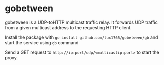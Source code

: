# gobetween
gobetween is a UDP-toHTTP multicast traffic relay.
It forwards UDP traffic from a given multicast address to the requesting HTTP client.

Install the package with `go install github.com/tux1765/gobetween/gb` and start the service using ```gb``` command

Send a GET request to `http://ip:port/udp/<multicastip:port>` to start the proxy.